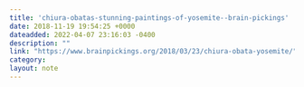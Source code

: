 ```yaml
---
title: 'chiura-obatas-stunning-paintings-of-yosemite--brain-pickings'
date: 2018-11-19 19:54:25 +0000
dateadded: 2022-04-07 23:16:03 -0400
description: ""
link: "https://www.brainpickings.org/2018/03/23/chiura-obata-yosemite/"
category:
layout: note
---
```

